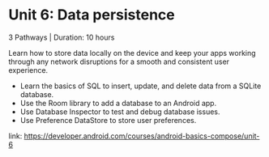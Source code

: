 # Unit 6: Data persistence

3 Pathways | Duration: 10 hours

Learn how to store data locally on the device and keep your apps working through any network disruptions for a smooth and consistent user experience.

-  Learn the basics of SQL to insert, update, and delete data from a SQLite database.
-  Use the Room library to add a database to an Android app.
-  Use Database Inspector to test and debug database issues.
-  Use Preference DataStore to store user preferences.

link: https://developer.android.com/courses/android-basics-compose/unit-6
